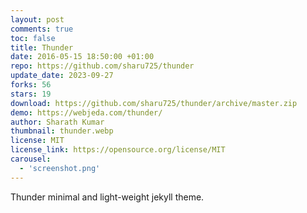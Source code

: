 ```yaml
---
layout: post
comments: true
toc: false
title: Thunder
date: 2016-05-15 18:50:00 +01:00
repo: https://github.com/sharu725/thunder
update_date: 2023-09-27
forks: 56
stars: 19
download: https://github.com/sharu725/thunder/archive/master.zip
demo: https://webjeda.com/thunder/
author: Sharath Kumar
thumbnail: thunder.webp
license: MIT
license_link: https://opensource.org/license/MIT
carousel:
  - 'screenshot.png'
---
```


Thunder minimal and light-weight jekyll theme.
